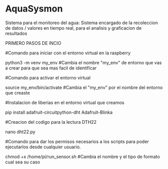 # AquaSysmon
Sistema para el monitoreo del agua: Sistema encargado de la recoleccion de datos / valores en tiempo real, para el analisis y graficacion de resultados


PRIMERO PASOS DE INCIO

  #Comando para iniciar con el entorno virtual en la raspberry

python3 -m venv my_env   #Cambia el nombre "my_env" de entorno que vas a crear para que sea mas facil de identificar

  #Comando para activar el entorno virtual 

source my_env/bin/activate  #Cambia el "my_env" por el nombre del entorno que creaste

  #Instalacion de liberias en el entorno virtual que creamos

pip install adafruit-circuitpython-dht Adafruit-Blinka

  #Creacion del codigo para la lectura DTH22

nano dht22.py

  #Comando para dar los permisos necesarios a los scripts para poder ejecutarlos desde cualquier usuario.

chmod +x /home/pi/run_sensor.sh   #Cambia el nombre y el tipo de formato cual sea su caso 

